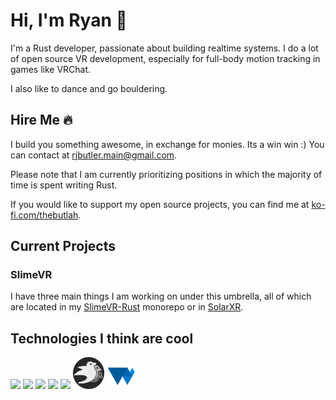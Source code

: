 # Hi, I'm Ryan 👋

I'm a Rust developer, passionate about building realtime systems. I do a lot of open
source VR development, especially for full-body motion tracking in games like VRChat.

I also like to dance and go bouldering.


## Hire Me 🔥

I build you something awesome, in exchange for monies. Its a win win :)
You can contact at [rjbutler.main@gmail.com](mailto:rjbutler.main@gmail.com).

Please note that I am currently prioritizing positions in which the majority of time is
spent writing Rust.

If you would like to support my open source projects, you can find me at
[ko-fi.com/thebutlah](https://ko-fi.com/thebutlah).


## Current Projects

### SlimeVR

I have three main things I am working on under this umbrella, all of which are located
in my [SlimeVR-Rust](https://github.com/SlimeVR/SlimeVR-Rust) monorepo or in 
[SolarXR](https://github.com/SlimeVR/SolarXR-Protocol).


## Technologies I think are cool

<img src="https://www.rust-lang.org/logos/rust-logo-128x128.png" width="10%" />
<img src="https://upload.wikimedia.org/wikipedia/commons/3/3a/Neovim-mark.svg" width="10%" />
<img src="https://blog.bazel.build/images/bazel-icon.svg" width="10%" />
<img src="https://buck2.build/img/logo.svg" width="10%" />
<img src="https://upload.wikimedia.org/wikipedia/commons/1/1f/WebAssembly_Logo.svg" width="10%" />
<img src="https://raw.githubusercontent.com/bevyengine/bevy/main/assets/branding/icon.svg" width="10%" />
<img src="https://raw.githubusercontent.com/gpuweb/gpuweb/main/logo/webgpu-notext.svg" width="10%" />

